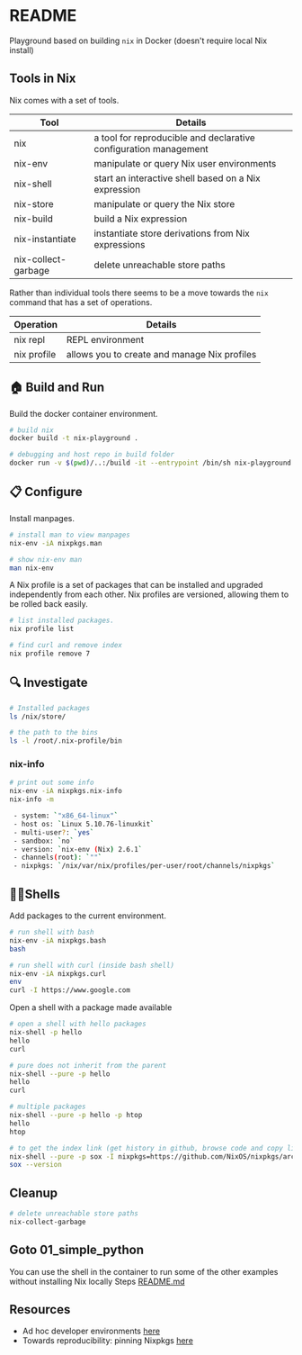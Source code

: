 # README

Playground based on building `nix` in Docker (doesn't require local Nix install)

## Tools in Nix

Nix comes with a set of tools.  

| Tool | Details |
| ---- | ------- |
| nix  | a tool for reproducible and declarative configuration management  |
| nix-env  | manipulate or query Nix user environments |
| nix-shell | start an interactive shell based on a Nix expression |
| nix-store | manipulate or query the Nix store |
| nix-build | build a Nix expression |
| nix-instantiate | instantiate store derivations from Nix expressions |
| nix-collect-garbage | delete unreachable store paths |
  
Rather than individual tools there seems to be a move towards the `nix` command that has a set of operations.  
  
| Operation | Details |
| ---- | ------- |
| nix repl | REPL environment |
| nix profile | allows you to create and manage Nix profiles |

## 🏠 Build and Run

Build the docker container environment.  

```sh
# build nix
docker build -t nix-playground .

# debugging and host repo in build folder
docker run -v $(pwd)/..:/build -it --entrypoint /bin/sh nix-playground    
```

## 📋 Configure

Install manpages.  

```sh
# install man to view manpages
nix-env -iA nixpkgs.man

# show nix-env man
man nix-env
```

A Nix profile is a set of packages that can be installed and upgraded independently from each other. Nix profiles are versioned, allowing them to be rolled back easily.  

```sh
# list installed packages.
nix profile list

# find curl and remove index
nix profile remove 7
```

## 🔍 Investigate

```sh
# Installed packages
ls /nix/store/

# the path to the bins
ls -l /root/.nix-profile/bin
```

### nix-info

```sh
# print out some info 
nix-env -iA nixpkgs.nix-info
nix-info -m

 - system: `"x86_64-linux"`
 - host os: `Linux 5.10.76-linuxkit`
 - multi-user?: `yes`
 - sandbox: `no`
 - version: `nix-env (Nix) 2.6.1`
 - channels(root): `""`
 - nixpkgs: `/nix/var/nix/profiles/per-user/root/channels/nixpkgs`
```

## 👩‍💻Shells

Add packages to the current environment.  

```sh
# run shell with bash
nix-env -iA nixpkgs.bash
bash

# run shell with curl (inside bash shell)
nix-env -iA nixpkgs.curl 
env
curl -I https://www.google.com
```

Open a shell with a package made available

```sh
# open a shell with hello packages
nix-shell -p hello
hello
curl

# pure does not inherit from the parent
nix-shell --pure -p hello
hello
curl

# multiple packages
nix-shell --pure -p hello -p htop
hello
htop

# to get the index link (get history in github, browse code and copy link to zip download)
nix-shell --pure -p sox -I nixpkgs=https://github.com/NixOS/nixpkgs/archive/8e36f0c4d18a55630954ff2206b1c05ec3fb8bb5.tar.gz
sox --version
```

## Cleanup

```sh
# delete unreachable store paths
nix-collect-garbage
```

## Goto 01_simple_python

You can use the shell in the container to run some of the other examples without installing Nix locally
Steps [README.md](./01_simple_python/README.md)  

## Resources

* Ad hoc developer environments [here](https://nixos.org/guides/ad-hoc-developer-environments.html)  
* Towards reproducibility: pinning Nixpkgs [here](https://nix.dev/tutorials/towards-reproducibility-pinning-nixpkgs.html)  
